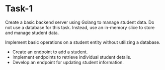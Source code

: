 # Task-1

Create a basic backend server using Golang to manage student data. 
Do not use a database for this task. 
Instead, use an in-memory slice to store and manage student data.

Implement basic operations on a student entity without utilizing a database.
- Create an endpoint to add a student.
- Implement endpoints to retrieve individual student details.
- Develop an endpoint for updating student information.
